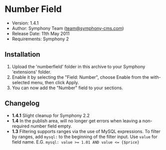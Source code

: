 # Number Field

- Version: 1.4.1
- Author: Symphony Team (team@symphony-cms.com)
- Release Date: 11th May 2011
- Requirements: Symphony 2


## Installation

1. Upload the 'numberfield' folder in this archive to your Symphony 'extensions' folder.
2. Enable it by selecting the "Field: Number", choose Enable from the with-selected menu, then click Apply.
3. You can now add the "Number" field to your sections.

## Changelog

- **1.4.1** Slight cleanup for Symphony 2.2
- **1.4** In the publish area, will no longer get errors when leaving a non-required number field empty.
- **1.3** Filtering supports ranges via the use of MySQL expressions. To filter by ranges, add `mysql:` to the beginning of the filter input. Use `value` for field name. E.G. `mysql: value >= 1.01 AND value <= {$price}`
